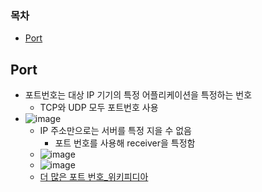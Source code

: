 ### 목차
- [Port](#port)
## Port
- 포트번호는 대상 IP 기기의 특정 어플리케이션을 특정하는 번호
  - TCP와 UDP 모두 포트번호 사용
- ![image](https://user-images.githubusercontent.com/102513932/193193632-3eddf741-ab4d-41f6-a070-0b8575477d5a.png)
  - IP 주소만으로는 서버를 특정 지을 수 없음
    - 포트 번호를 사용해 receiver을 특정함
  - ![image](https://user-images.githubusercontent.com/102513932/193193764-d7f2c118-d913-43af-b54f-a9a94e7f8d34.png)
  - ![image](https://user-images.githubusercontent.com/102513932/193193788-dd070f1e-31e0-441a-ac2b-af2670177143.png)
  - [더 많은 포트 번호_위키피디아](https://en.wikipedia.org/wiki/List_of_TCP_and_UDP_port_numbers)